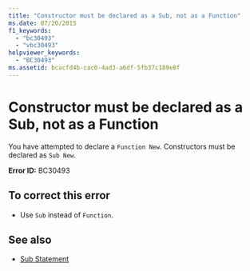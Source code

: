```yaml
---
title: "Constructor must be declared as a Sub, not as a Function"
ms.date: 07/20/2015
f1_keywords: 
  - "bc30493"
  - "vbc30493"
helpviewer_keywords: 
  - "BC30493"
ms.assetid: bcacfd4b-cac0-4ad3-a6df-5fb37c189e8f
---
```

# Constructor must be declared as a Sub, not as a Function
You have attempted to declare a `Function New`. Constructors must be declared as `Sub New`.  
  
 **Error ID:** BC30493  
  
## To correct this error  
  
- Use `Sub` instead of `Function`.  
  
## See also

- [Sub Statement](../../visual-basic/language-reference/statements/sub-statement.md)

